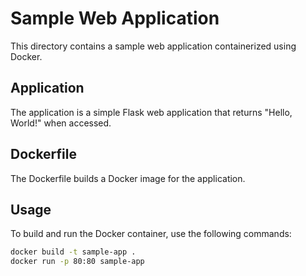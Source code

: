 # Sample Web Application

This directory contains a sample web application containerized using Docker.

## Application

The application is a simple Flask web application that returns "Hello, World!" when accessed.

## Dockerfile

The Dockerfile builds a Docker image for the application.

## Usage

To build and run the Docker container, use the following commands:

```bash
docker build -t sample-app .
docker run -p 80:80 sample-app
```
